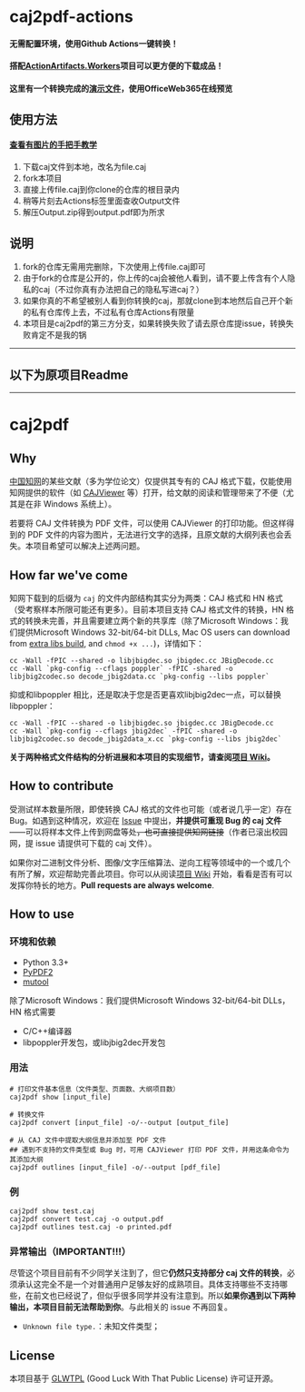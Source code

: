 # caj2pdf-actions
#### 无需配置环境，使用Github Actions一键转换！  
#### 搭配[ActionArtifacts.Workers](https://github.com/qinlili23333/ActionArtifacts.Workers)项目可以更方便的下载成品！  
#### 这里有一个转换完成的[演示文件](https://ow365.cn/?i=28657&ssl=1&furl=https://artifacts.qinlili.bid/directlink?owner=qinlili23333&repo=caj2pdf-actions)，使用OfficeWeb365在线预览

## 使用方法
#### [查看有图片的手把手教学](https://a.scene.meih5.net/s/PLOnv7sd)
1. 下载caj文件到本地，改名为file.caj
2. fork本项目
3. 直接上传file.caj到你clone的仓库的根目录内
4. 稍等片刻去Actions标签里面查收Output文件
5. 解压Output.zip得到output.pdf即为所求

## 说明
1. fork的仓库无需用完删除，下次使用上传file.caj即可
2. 由于fork的仓库是公开的，你上传的caj会被他人看到，请不要上传含有个人隐私的caj（不过你真有办法把自己的隐私写进caj？）
3. 如果你真的不希望被别人看到你转换的caj，那就clone到本地然后自己开个新的私有仓库传上去，不过私有仓库Actions有限量
4. 本项目是caj2pdf的第三方分支，如果转换失败了请去原仓库提issue，转换失败肯定不是我的锅



------
## 以下为原项目Readme
------
# caj2pdf

## Why

[中国知网](http://cnki.net/)的某些文献（多为学位论文）仅提供其专有的 CAJ 格式下载，仅能使用知网提供的软件（如 [CAJViewer](http://cajviewer.cnki.net/) 等）打开，给文献的阅读和管理带来了不便（尤其是在非 Windows 系统上）。

若要将 CAJ 文件转换为 PDF 文件，可以使用 CAJViewer 的打印功能。但这样得到的 PDF 文件的内容为图片，无法进行文字的选择，且原文献的大纲列表也会丢失。本项目希望可以解决上述两问题。

## How far we've come

知网下载到的后缀为 `caj` 的文件内部结构其实分为两类：CAJ 格式和 HN 格式（受考察样本所限可能还有更多）。目前本项目支持 CAJ 格式文件的转换，HN 格式的转换未完善，并且需要建立两个新的共享库（除了Microsoft Windows：我们提供Microsoft Windows 32-bit/64-bit DLLs, Mac OS users can download from [extra libs build](https://github.com/caj2pdf/caj2pdf-extra-libs/releases/tag/BUILD-0.1), and `chmod +x ...`)，详情如下：

```
cc -Wall -fPIC --shared -o libjbigdec.so jbigdec.cc JBigDecode.cc
cc -Wall `pkg-config --cflags poppler` -fPIC -shared -o libjbig2codec.so decode_jbig2data.cc `pkg-config --libs poppler`
```

抑或和libpoppler 相比，还是取决于您是否更喜欢libjbig2dec一点，可以替换libpoppler：

```
cc -Wall -fPIC --shared -o libjbigdec.so jbigdec.cc JBigDecode.cc
cc -Wall `pkg-config --cflags jbig2dec` -fPIC -shared -o libjbig2codec.so decode_jbig2data_x.cc `pkg-config --libs jbig2dec`
```

**关于两种格式文件结构的分析进展和本项目的实现细节，请查阅[项目 Wiki](https://github.com/JeziL/caj2pdf/wiki)。**

## How to contribute

受测试样本数量所限，即使转换 CAJ 格式的文件也可能（或者说几乎一定）存在 Bug。如遇到这种情况，欢迎在 [Issue](https://github.com/JeziL/caj2pdf/issues) 中提出，**并提供可重现 Bug 的 caj 文件**——可以将样本文件上传到网盘等处<del>，也可直接提供知网链接</del>（作者已滚出校园网，提 issue 请提供可下载的 caj 文件）。

如果你对二进制文件分析、图像/文字压缩算法、逆向工程等领域中的一个或几个有所了解，欢迎帮助完善此项目。你可以从阅读[项目 Wiki](https://github.com/JeziL/caj2pdf/wiki) 开始，看看是否有可以发挥你特长的地方。**Pull requests are always welcome**.

## How to use

### 环境和依赖

- Python 3.3+
- [PyPDF2](https://github.com/mstamy2/PyPDF2)
- [mutool](https://mupdf.com/index.html)

除了Microsoft Windows：我们提供Microsoft Windows 32-bit/64-bit DLLs，HN 格式需要

- C/C++编译器
- libpoppler开发包，或libjbig2dec开发包

### 用法

```
# 打印文件基本信息（文件类型、页面数、大纲项目数）
caj2pdf show [input_file]

# 转换文件
caj2pdf convert [input_file] -o/--output [output_file]

# 从 CAJ 文件中提取大纲信息并添加至 PDF 文件
## 遇到不支持的文件类型或 Bug 时，可用 CAJViewer 打印 PDF 文件，并用这条命令为其添加大纲
caj2pdf outlines [input_file] -o/--output [pdf_file]
```

### 例

```
caj2pdf show test.caj
caj2pdf convert test.caj -o output.pdf
caj2pdf outlines test.caj -o printed.pdf
```

### 异常输出（IMPORTANT!!!）

尽管这个项目目前有不少同学关注到了，但它**仍然只支持部分 caj 文件的转换**，必须承认这完全不是一个对普通用户足够友好的成熟项目。具体支持哪些不支持哪些，在前文也已经说了，但似乎很多同学并没有注意到。所以**如果你遇到以下两种输出，本项目目前无法帮助到你**。与此相关的 issue 不再回复。

- `Unknown file type.`：未知文件类型；

## License

本项目基于 [GLWTPL](https://github.com/me-shaon/GLWTPL)  (Good Luck With That Public License) 许可证开源。

